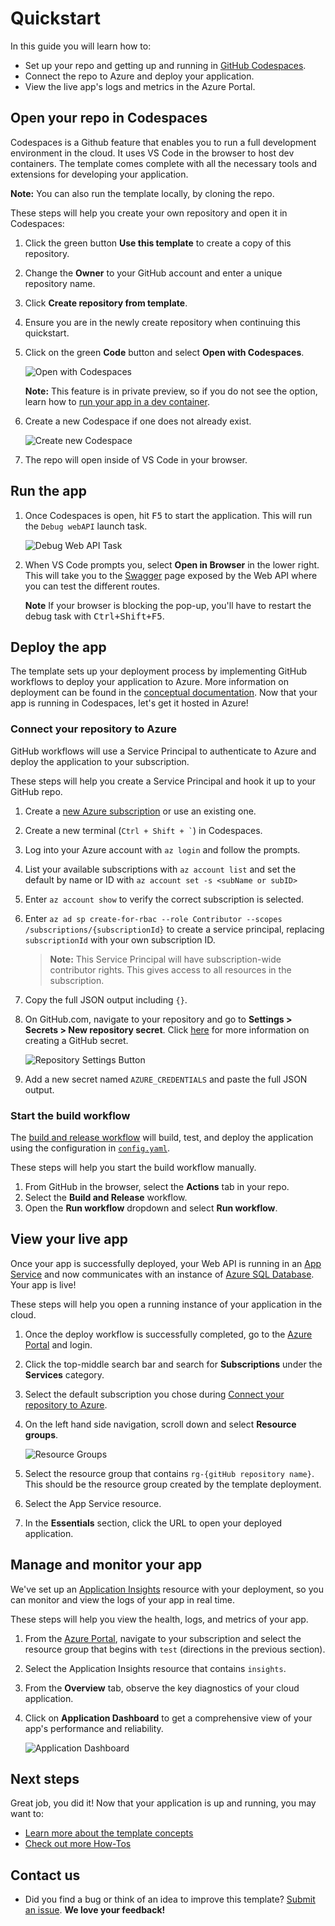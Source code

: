 # Quickstart

In this guide you will learn how to:

- Set up your repo and getting up and running in [GitHub Codespaces](https://code.visualstudio.com/docs/remote/codespaces).
- Connect the repo to Azure and deploy your application.
- View the live app's logs and metrics in the Azure Portal.

## Open your repo in Codespaces

Codespaces is a Github feature that enables you to run a full development environment in the cloud. It uses VS Code in the browser to host dev containers. The template comes complete with all the necessary tools and extensions for developing your application.

**Note:** You can also run the template locally, by cloning the repo.

These steps will help you create your own repository and open it in Codespaces:

1. Click the green button **Use this template** to create a copy of this repository.
1. Change the **Owner** to your GitHub account and enter a unique repository name.
1. Click **Create repository from template**.
1. Ensure you are in the newly create repository when continuing this quickstart.
1. Click on the green **Code** button and select **Open with Codespaces**.

    ![Open with Codespaces](assets/open_in_codespaces.png)

    **Note:** This feature is in private preview, so if you do not see the option, learn how to [run your app in a dev container](/docs/how-to-guides.md#use-vs-code-development-container).

1. Create a new Codespace if one does not already exist.
    
    ![Create new Codespace](assets/create_new_codespace.png)

1. The repo will open inside of VS Code in your browser.

## Run the app

1. Once Codespaces is open, hit <kbd>F5</kbd> to start the application. This will run the `Debug webAPI` launch task.

    ![Debug Web API Task](assets/run_application.png)

1. When VS Code prompts you, select **Open in Browser** in the lower right. This will take you to the [Swagger](https://swagger.io/docs/specification/about/) page exposed by the Web API where you can test the different routes.

    **Note** If your browser is blocking the pop-up, you'll have to restart the debug task with <kbd>Ctrl+Shift+F5</kbd>.

## Deploy the app

The template sets up your deployment process by implementing GitHub workflows to deploy your application to Azure. More information on deployment can be found in the [conceptual documentation](/docs/concepts.md#build-and-deployment). Now that your app is running in Codespaces, let's get it hosted in Azure!

### Connect your repository to Azure

GitHub workflows will use a Service Principal to authenticate to Azure and deploy the application to your subscription.

These steps will help you create a Service Principal and hook it up to your GitHub repo.

1. Create a [new Azure subscription](https://azure.microsoft.com/free/) or use an existing one.
1. Create a new terminal (`` Ctrl + Shift + ` ``) in Codespaces.
1. Log into your Azure account with `az login` and follow the prompts.
1. List your available subscriptions with `az account list` and set the default by name or ID with `az account set -s <subName or subID>`
1. Enter `az account show` to verify the correct subscription is selected.
1. Enter `az ad sp create-for-rbac --role Contributor --scopes /subscriptions/{subscriptionId}` to create a service principal, replacing `subscriptionId` with your own subscription ID.

    > **Note:** This Service Principal will have subscription-wide contributor rights. This gives access to all resources in the subscription.

1. Copy the full JSON output including `{}`.
1. On GitHub.com, navigate to your repository and go to **Settings > Secrets > New repository secret**. Click [here](https://docs.github.com/actions/reference/encrypted-secrets#creating-encrypted-secrets-for-a-repository) for more information on creating a GitHub secret.

    ![Repository Settings Button](assets/reposettingsbutton.png)

1. Add a new secret named `AZURE_CREDENTIALS` and paste the full JSON output.

### Start the build workflow

The [build and release workflow](../.github/workflows/build_release.yaml) will build, test, and deploy the application using the configuration in [`config.yaml`](../deploy/config.yaml).

These steps will help you start the build workflow manually.

1. From GitHub in the browser, select the **Actions** tab in your repo.
1. Select the **Build and Release** workflow.
1. Open the **Run workflow** dropdown and select **Run workflow**.

## View your live app

Once your app is successfully deployed, your Web API is running in an [App Service](https://azure.microsoft.com/services/app-service/) and now communicates with an instance of [Azure SQL Database](https://azure.microsoft.com/services/sql-database/). Your app is live!

These steps will help you open a running instance of your application in the cloud.

1. Once the deploy workflow is successfully completed, go to the [Azure Portal](https://portal.azure.com) and login.
1. Click the top-middle search bar and search for **Subscriptions** under the **Services** category.
1. Select the default subscription you chose during [Connect your repository to Azure](#connect-your-repository-to-azure).
1. On the left hand side navigation, scroll down and select **Resource groups**.

    ![Resource Groups](assets/resource-groups.png)

1. Select the resource group that contains `rg-{gitHub repository name}`. This should be the resource group created by the template deployment.
1. Select the App Service resource.
1. In the **Essentials** section, click the URL to open your deployed application.

## Manage and monitor your app

We've set up an [Application Insights](https://docs.microsoft.com/azure/azure-monitor/app/app-insights-overview) resource with your deployment, so you can monitor and view the logs of your app in real time.

These steps will help you view the health, logs, and metrics of your app.

1. From the [Azure Portal](https://portal.azure.com), navigate to your subscription and select the resource group that begins with `test` (directions in the previous section).
1. Select the Application Insights resource that contains `insights`.
1. From the **Overview** tab, observe the key diagnostics of your cloud application.
1. Click on **Application Dashboard** to get a comprehensive view of your app's performance and reliability.

    ![Application Dashboard](assets/application-dashboard.png)

## Next steps

Great job, you did it! Now that your application is up and running, you may want to:

- [Learn more about the template concepts](concepts.md)
- [Check out more How-Tos](how-to-guides.md)

## Contact us

- Did you find a bug or think of an idea to improve this template? [Submit an issue](https://aka.ms/webapi-plus-database-dotnet-issues). **We love your feedback!**
